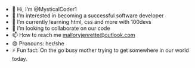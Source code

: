 - 👋 Hi, I’m @MysticalCoder1
- 👀 I’m interested in becoming a successful software developer
- 🌱 I’m currently learning html, css and more with 100devs
- 💞️ I’m looking to collaborate on our code
- 📫 How to reach me malloryjenrette@outlook.com
- 😄 Pronouns: her/she
- ⚡ Fun fact: On the go busy mother trying to get somewhere in our world today.

<!---
MysticalCoder1/MysticalCoder1 is a ✨ special ✨ repository because its `README.md` (this file) appears on your GitHub profile.
You can click the Preview link to take a look at your changes.
--->
